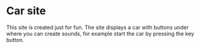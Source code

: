 # Car site

This site is created just for fun. 
The site displays a car with buttons under where you can create sounds, for example start the car by pressing the key button.

